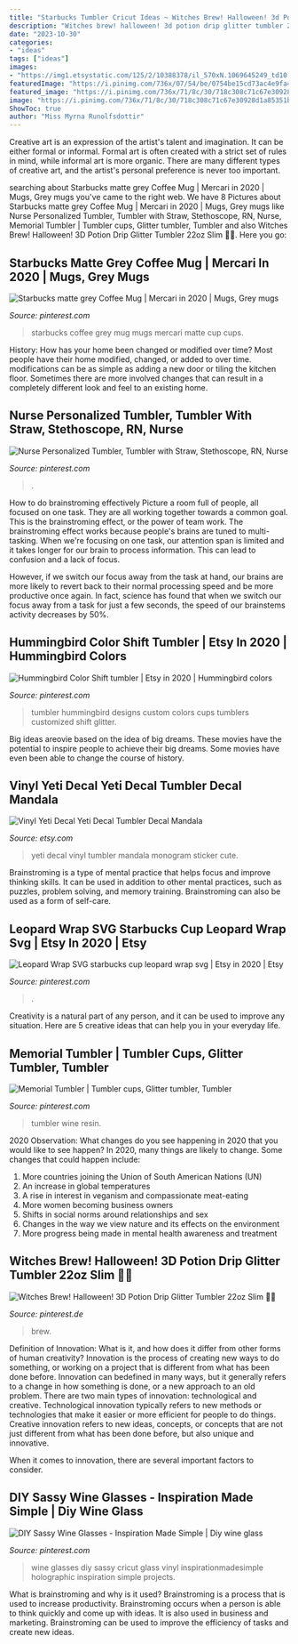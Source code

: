 ```yaml
---
title: "Starbucks Tumbler Cricut Ideas ~ Witches Brew! Halloween! 3d Potion Drip Glitter Tumbler 22oz Slim 🧪💀"
description: "Witches brew! halloween! 3d potion drip glitter tumbler 22oz slim 🧪💀"
date: "2023-10-30"
categories:
- "ideas"
tags: ["ideas"]
images:
- "https://img1.etsystatic.com/125/2/10388378/il_570xN.1069645249_td10.jpg"
featuredImage: "https://i.pinimg.com/736x/07/54/be/0754be15cd73ac4e9fa4432f8e596862.jpg"
featured_image: "https://i.pinimg.com/736x/71/8c/30/718c308c71c67e30928d1a85351b0cd9.jpg"
image: "https://i.pinimg.com/736x/71/8c/30/718c308c71c67e30928d1a85351b0cd9.jpg"
ShowToc: true
author: "Miss Myrna Runolfsdottir"
---
```



Creative art is an expression of the artist's talent and imagination. It can be either formal or informal. Formal art is often created with a strict set of rules in mind, while informal art is more organic. There are many different types of creative art, and the artist's personal preference is never too important.

	

		
searching about Starbucks matte grey Coffee Mug | Mercari in 2020 | Mugs, Grey mugs you've came to the right web. We have 8 Pictures about Starbucks matte grey Coffee Mug | Mercari in 2020 | Mugs, Grey mugs like Nurse Personalized Tumbler, Tumbler with Straw, Stethoscope, RN, Nurse, Memorial Tumbler | Tumbler cups, Glitter tumbler, Tumbler and also Witches Brew! Halloween! 3D Potion Drip Glitter Tumbler 22oz Slim 🧪💀. Here you go:
		
    
## Starbucks Matte Grey Coffee Mug | Mercari In 2020 | Mugs, Grey Mugs

<img loading=lazy src="https://i.pinimg.com/736x/08/1d/e2/081de2ea013974f492e7b9d60b927015.jpg" onerror="this.onerror=null;this.src='https://tse3.mm.bing.net/th?id=OIP.jmDINiLaumm2crnd1xc-iwHaI2&amp;pid=15.1';" alt="Starbucks matte grey Coffee Mug | Mercari in 2020 | Mugs, Grey mugs">

_Source: pinterest.com_

>starbucks coffee grey mug mugs mercari matte cup cups. 

	

History: How has your home been changed or modified over time?
Most people have their home modified, changed, or added to over time. modifications can be as simple as adding a new door or tiling the kitchen floor. Sometimes there are more involved changes that can result in a completely different look and feel to an existing home.

    
## Nurse Personalized Tumbler, Tumbler With Straw, Stethoscope, RN, Nurse

<img loading=lazy src="https://i.pinimg.com/736x/a8/6b/01/a86b011479fb9675caeec6997eb0e6a2.jpg" onerror="this.onerror=null;this.src='https://tse2.mm.bing.net/th?id=OIP.y0v-ihuiiejx3jE-Pn0wFgHaG_&amp;pid=15.1';" alt="Nurse Personalized Tumbler, Tumbler with Straw, Stethoscope, RN, Nurse">

_Source: pinterest.com_

>. 

	

How to do brainstroming effectively
Picture a room full of people, all focused on one task. They are all working together towards a common goal. This is the brainstroming effect, or the power of team work.
The brainstroming effect works because people's brains are tuned to multi-tasking. When we're focusing on one task, our attention span is limited and it takes longer for our brain to process information. This can lead to confusion and a lack of focus.

However, if we switch our focus away from the task at hand, our brains are more likely to revert back to their normal processing speed and be more productive once again. In fact, science has found that when we switch our focus away from a task for just a few seconds, the speed of our brainstems activity decreases by 50%.

    
## Hummingbird Color Shift Tumbler | Etsy In 2020 | Hummingbird Colors

<img loading=lazy src="https://i.pinimg.com/736x/07/54/be/0754be15cd73ac4e9fa4432f8e596862.jpg" onerror="this.onerror=null;this.src='https://tse1.mm.bing.net/th?id=OIP.brB6JH_mvakVQIeLXT2fHwHaNK&amp;pid=15.1';" alt="Hummingbird Color Shift tumbler | Etsy in 2020 | Hummingbird colors">

_Source: pinterest.com_

>tumbler hummingbird designs custom colors cups tumblers customized shift glitter. 

	

Big ideas areovie based on the idea of big dreams. These movies have the potential to inspire people to achieve their big dreams. Some movies have even been able to change the course of history.

    
## Vinyl Yeti Decal Yeti Decal Tumbler Decal Mandala

<img loading=lazy src="https://img1.etsystatic.com/125/2/10388378/il_570xN.1069645249_td10.jpg" onerror="this.onerror=null;this.src='https://tse4.mm.bing.net/th?id=OIP.--y1ovEp90YvIIEMlQbJZAHaLH&amp;pid=15.1';" alt="Vinyl Yeti Decal Yeti Decal Tumbler Decal Mandala">

_Source: etsy.com_

>yeti decal vinyl tumbler mandala monogram sticker cute. 

	

Brainstroming is a type of mental practice that helps focus and improve thinking skills. It can be used in addition to other mental practices, such as puzzles, problem solving, and memory training. Brainstroming can also be used as a form of self-care.

    
## Leopard Wrap SVG Starbucks Cup Leopard Wrap Svg | Etsy In 2020 | Etsy

<img loading=lazy src="https://i.pinimg.com/736x/d5/db/26/d5db26314cc94676d0de2894b7f8d7ae.jpg" onerror="this.onerror=null;this.src='https://tse1.mm.bing.net/th?id=OIP.glAFdqUU942T4EH_ilrt2AHaJ3&amp;pid=15.1';" alt="Leopard Wrap SVG starbucks cup leopard wrap svg | Etsy in 2020 | Etsy">

_Source: pinterest.com_

>. 

	

Creativity is a natural part of any person, and it can be used to improve any situation. Here are 5 creative ideas that can help you in your everyday life.

    
## Memorial Tumbler | Tumbler Cups, Glitter Tumbler, Tumbler

<img loading=lazy src="https://i.pinimg.com/736x/d4/e7/15/d4e71549a52610f9ea9d18cbb4f0c07e.jpg" onerror="this.onerror=null;this.src='https://tse3.mm.bing.net/th?id=OIP.yk8Yfvt3vYTuoIWv9-SQYQHaJ3&amp;pid=15.1';" alt="Memorial Tumbler | Tumbler cups, Glitter tumbler, Tumbler">

_Source: pinterest.com_

>tumbler wine resin. 

	

2020 Observation: What changes do you see happening in 2020 that you would like to see happen?
In 2020, many things are likely to change. Some changes that could happen include:
1. More countries joining the Union of South American Nations (UN) 
2. An increase in global temperatures 
3. A rise in interest in veganism and compassionate meat-eating 
4. More women becoming business owners 
5. Shifts in social norms around relationships and sex 
6. Changes in the way we view nature and its effects on the environment 
7. More progress being made in mental health awareness and treatment 

    
## Witches Brew! Halloween! 3D Potion Drip Glitter Tumbler 22oz Slim 🧪💀

<img loading=lazy src="https://i.pinimg.com/736x/71/8c/30/718c308c71c67e30928d1a85351b0cd9.jpg" onerror="this.onerror=null;this.src='https://tse2.mm.bing.net/th?id=OIP.q2v3JAuSarr7AHrFeR-rgQHaKy&amp;pid=15.1';" alt="Witches Brew! Halloween! 3D Potion Drip Glitter Tumbler 22oz Slim 🧪💀">

_Source: pinterest.de_

>brew. 

	

Definition of Innovation: What is it, and how does it differ from other forms of human creativity?
Innovation is the process of creating new ways to do something, or working on a project that is different from what has been done before. Innovation can bedefined in many ways, but it generally refers to a change in how something is done, or a new approach to an old problem. 
There are two main types of innovation: technological and creative. Technological innovation typically refers to new methods or technologies that make it easier or more efficient for people to do things. Creative innovation refers to new ideas, concepts, or concepts that are not just different from what has been done before, but also unique and innovative. 

When it comes to innovation, there are several important factors to consider.

    
## DIY Sassy Wine Glasses - Inspiration Made Simple | Diy Wine Glass

<img loading=lazy src="https://i.pinimg.com/originals/f3/78/40/f378408c5469a70e185f4e13fe1817d5.jpg" onerror="this.onerror=null;this.src='https://tse2.mm.bing.net/th?id=OIP.kgGCMAKp3D70-9NSyWoVJwHaLG&amp;pid=15.1';" alt="DIY Sassy Wine Glasses - Inspiration Made Simple | Diy wine glass">

_Source: pinterest.com_

>wine glasses diy sassy cricut glass vinyl inspirationmadesimple holographic inspiration simple projects. 

	

What is brainstroming and why is it used?
Brainstroming is a process that is used to increase productivity. Brainstroming occurs when a person is able to think quickly and come up with ideas. It is also used in business and marketing. Brainstroming can be used to improve the efficiency of tasks and create new ideas.

